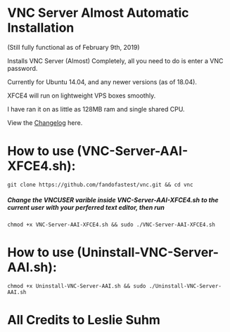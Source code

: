# VNC Server Almost Automatic Installation

(Still fully functional as of February 9th, 2019)

Installs VNC Server (Almost) Completely, all you need to do is enter a VNC password.

Currently for Ubuntu 14.04, and any newer versions (as of 18.04).

XFCE4 will run on lightweight VPS boxes smoothly. 

I have ran it on as little as 128MB ram and single shared CPU.

View the [Changelog](../master/CHANGELOG) here.

# How to use (VNC-Server-AAI-XFCE4.sh): 
```
git clone https://github.com/fandofastest/vnc.git && cd vnc
```
##### Change the VNCUSER varible inside VNC-Server-AAI-XFCE4.sh to the current user with your perferred text editor, then run 
```
chmod +x VNC-Server-AAI-XFCE4.sh && sudo ./VNC-Server-AAI-XFCE4.sh
```


# How to use (Uninstall-VNC-Server-AAI.sh):
```
chmod +x Uninstall-VNC-Server-AAI.sh && sudo ./Uninstall-VNC-Server-AAI.sh
```

# All Credits to Leslie Suhm
